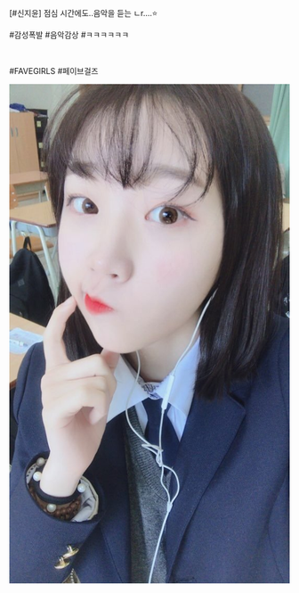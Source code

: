 [#신지윤] 점심 시간에도..음악을 듣는 ㄴr....⭐

#감성폭발 #음악감상 #ㅋㅋㅋㅋㅋㅋ

<br>

#FAVEGIRLS #페이브걸즈

![](../Images/twitter_180326.jpg)